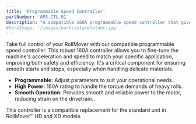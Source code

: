```yaml
---
title: 'Programmable Speed Controller'
partNumber: 'APS-CTL-01'
description: "A compatible 160A programmable speed controller that gives you precise control over your RollMover's power and acceleration."
#heroImage: '/images/parts/placeholder.jpg'
---
```


Take full control of your RollMover with our compatible programmable speed controller. This robust 160A controller allows you to fine-tune the machine's acceleration and speed to match your specific application, improving both safety and efficiency. It's a critical component for ensuring smooth starts and stops, especially when handling delicate materials.

- **Programmable:** Adjust parameters to suit your operational needs.
- **High Power:** 160A rating to handle the torque demands of heavy rolls.
- **Smooth Operation:** Provides smooth and reliable power to the motor, reducing strain on the drivetrain.

This controller is a compatible replacement for the standard unit in RollMover™ HD and XD models.